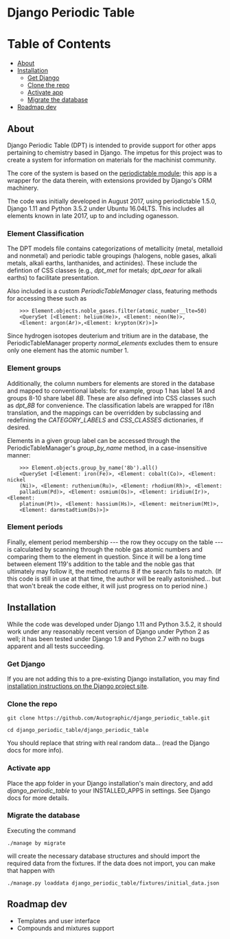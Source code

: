 # Django Periodic Table

<a class="mk-toclify" id="table_of_contents"></a>

# Table of Contents

- [About](#about)
- [Installation](#installation)
    - [Get Django](#get-django)
    - [Clone the repo](#clone-the-repo)
    - [Activate app](#activate-app)
    - [Migrate the database](#migrate-database)
- [Roadmap dev](#roadmap-dev)

## About

Django Periodic Table (DPT) is intended to provide support for other apps pertaining to chemistry based in Django. The impetus for this project was to create a system for information on materials for the machinist community.

The core of the system is based on the [periodictable module](https://github.com/pkienzle/periodictable/); this app is a wrapper for the data therein, with extensions provided by Django's ORM machinery.

The code was initially developed in August 2017, using periodictable 1.5.0, Django 1.11 and Python 3.5.2 under Ubuntu 16.04LTS. This includes all elements known in late 2017, up to and including oganesson.

### Element Classification

The DPT models file contains categorizations of metallicity (metal, metalloid and nonmetal) and periodic table groupings (halogens, noble gases, alkali metals, alkali earths, lanthanides, and actinides). These include the defintion of CSS classes (e.g., *dpt_met* for metals; *dpt_aear* for alkali earths) to facilitate presentation.

Also included is a custom *PeriodicTableManager* class, featuring methods for accessing these such as 

```
    >>> Element.objects.noble_gases.filter(atomic_number__lte=50)
    <QuerySet [<Element: helium(He)>, <Element: neon(Ne)>, 
    <Element: argon(Ar)>,<Element: krypton(Kr)>]>
```

Since hydrogen isotopes deuterium and tritium are in the database, the PeriodicTableManager property *normal_elements* excludes them to ensure only one element has the atomic number 1.

### Element groups

Additionally, the column numbers for elements are stored in the database and mapped to conventional labels: for example, group 1 has label *1A* and groups 8-10 share label *8B*. These are also defined into CSS classes such as *dpt_8B* for convenience. The classification labels are wrapped for i18n translation, and the mappings can be overridden by subclassing and redefining the *CATEGORY_LABELS* and *CSS_CLASSES* dictionaries, if desired.

Elements in a given group label can be accessed through the PeriodicTableManager's *group_by_name* method, in a case-insensitive manner:

```
    >>> Element.objects.group_by_name('8b').all()
    <QuerySet [<Element: iron(Fe)>, <Element: cobalt(Co)>, <Element: nickel
    (Ni)>, <Element: ruthenium(Ru)>, <Element: rhodium(Rh)>, <Element: 
    palladium(Pd)>, <Element: osmium(Os)>, <Element: iridium(Ir)>, <Element: 
    platinum(Pt)>, <Element: hassium(Hs)>, <Element: meitnerium(Mt)>, 
    <Element: darmstadtium(Ds)>]>
```

### Element periods

Finally, element period membership --- the row they occupy on the table --- is calculated by scanning through the noble gas atomic numbers and comparing them to the element in question. Since it will be a long time between element 119's addition to the table and the noble gas that ultimately may follow it, the method returns 8 if the search fails to match. (If this code is still in use at that time, the author will be really astonished... but that won't break the code either, it will just progress on to period nine.)

## Installation

While the code was developed under Django 1.11 and Python 3.5.2, it should work under any reasonably recent version of Django under Python 2 as well; it has been tested under Django 1.9 and Python 2.7 with no bugs apparent and all tests succeeding.

### Get Django

If you are not adding this to a pre-existing Django installation, you may find [installation instructions on the Django project site](https://docs.djangoproject.com/en/1.11/intro/install/).

### Clone the repo

```
git clone https://github.com/Autographic/django_periodic_table.git
```

```
cd django_periodic_table/django_periodic_table
```

You should replace that string with real random data... (read the Django docs for more info).

### Activate app

Place the app folder in your Django installation's main directory, and add *django_periodic_table* to your INSTALLED_APPS in settings. See Django docs for more details.

### Migrate the database

Executing the command
```
./manage by migrate
```
will create the necessary database structures and should import the required data from the fixtures. If the data does not import, you can make that happen with
```
./manage.py loaddata django_periodic_table/fixtures/initial_data.json
```

## Roadmap dev

* Templates and user interface
* Compounds and mixtures support

